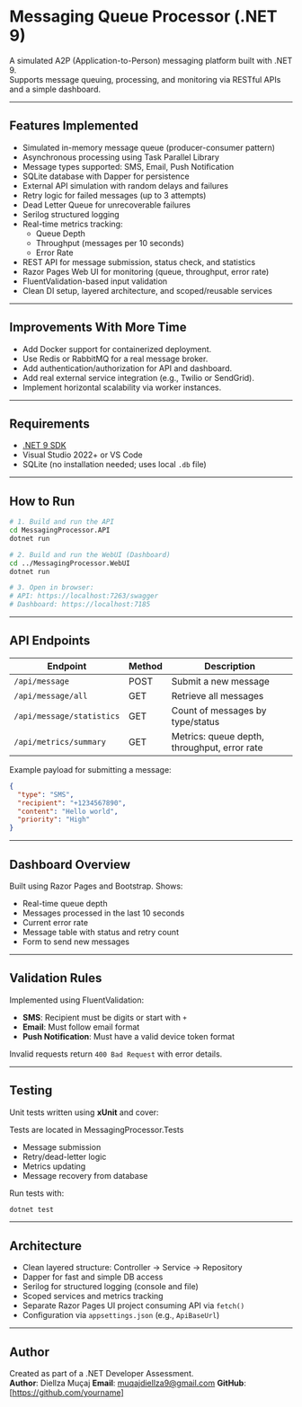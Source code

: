 
# Messaging Queue Processor (.NET 9)

A simulated A2P (Application-to-Person) messaging platform built with .NET 9.  
Supports message queuing, processing, and monitoring via RESTful APIs and a simple dashboard.

---

##  Features Implemented

- Simulated in-memory message queue (producer-consumer pattern)
- Asynchronous processing using Task Parallel Library
- Message types supported: SMS, Email, Push Notification
- SQLite database with Dapper for persistence
- External API simulation with random delays and failures
- Retry logic for failed messages (up to 3 attempts)
- Dead Letter Queue for unrecoverable failures
- Serilog structured logging
- Real-time metrics tracking:
  - Queue Depth
  - Throughput (messages per 10 seconds)
  - Error Rate
- REST API for message submission, status check, and statistics
- Razor Pages Web UI for monitoring (queue, throughput, error rate)
- FluentValidation-based input validation
- Clean DI setup, layered architecture, and scoped/reusable services

---
##  Improvements With More Time

- Add Docker support for containerized deployment.
- Use Redis or RabbitMQ for a real message broker.
- Add authentication/authorization for API and dashboard.
- Add real external service integration (e.g., Twilio or SendGrid).
- Implement horizontal scalability via worker instances.

---

##  Requirements

- [.NET 9 SDK](https://dotnet.microsoft.com/)
- Visual Studio 2022+ or VS Code
- SQLite (no installation needed; uses local `.db` file)

---

##  How to Run

```bash
# 1. Build and run the API
cd MessagingProcessor.API
dotnet run

# 2. Build and run the WebUI (Dashboard)
cd ../MessagingProcessor.WebUI
dotnet run

# 3. Open in browser:
# API: https://localhost:7263/swagger
# Dashboard: https://localhost:7185
```

---

##  API Endpoints

| Endpoint                         | Method | Description                             |
|----------------------------------|--------|-----------------------------------------|
| `/api/message`                   | POST   | Submit a new message                    |
| `/api/message/all`               | GET    | Retrieve all messages                   |
| `/api/message/statistics`        | GET    | Count of messages by type/status        |
| `/api/metrics/summary`           | GET    | Metrics: queue depth, throughput, error rate |

Example payload for submitting a message:

```json
{
  "type": "SMS",
  "recipient": "+1234567890",
  "content": "Hello world",
  "priority": "High"
}
```

---

##  Dashboard Overview

Built using Razor Pages and Bootstrap. Shows:

-  Real-time queue depth
-  Messages processed in the last 10 seconds
-  Current error rate
-  Message table with status and retry count
-  Form to send new messages

---

##  Validation Rules

Implemented using FluentValidation:

- **SMS**: Recipient must be digits or start with `+`
- **Email**: Must follow email format
- **Push Notification**: Must have a valid device token format

Invalid requests return `400 Bad Request` with error details.

---

##  Testing

Unit tests written using **xUnit** and cover:

Tests are located in MessagingProcessor.Tests

- Message submission
- Retry/dead-letter logic
- Metrics updating
- Message recovery from database

Run tests with:

```bash
dotnet test
```

---

##  Architecture

- Clean layered structure: Controller → Service → Repository
- Dapper for fast and simple DB access
- Serilog for structured logging (console and file)
- Scoped services and metrics tracking
- Separate Razor Pages UI project consuming API via `fetch()`
- Configuration via `appsettings.json` (e.g., `ApiBaseUrl`)

---

##  Author

Created as part of a .NET Developer Assessment.  
**Author**: Diellza Muçaj 
**Email**: muqajdiellza9@gmail.com 
**GitHub**: [https://github.com/yourname]

